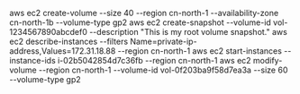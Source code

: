 aws ec2 create-volume --size 40 --region cn-north-1 --availability-zone cn-north-1b --volume-type gp2
aws ec2 create-snapshot --volume-id vol-1234567890abcdef0 --description "This is my root volume snapshot."
aws ec2 describe-instances --filters Name=private-ip-address,Values=172.31.18.88 --region cn-north-1
aws ec2 start-instances --instance-ids i-02b5042854d7c36fb --region cn-north-1
aws ec2 modify-volume --region cn-north-1 --volume-id vol-0f203ba9f58d7ea3a --size 60 --volume-type gp2
